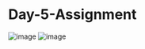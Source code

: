 # Day-5-Assignment

![image](https://user-images.githubusercontent.com/106295781/171616557-eaafb6e0-9ea6-429c-abb2-431663758abd.png)
![image](https://user-images.githubusercontent.com/106295781/171616619-131ecbd6-c24e-4c8a-b651-cf879f088335.png)
